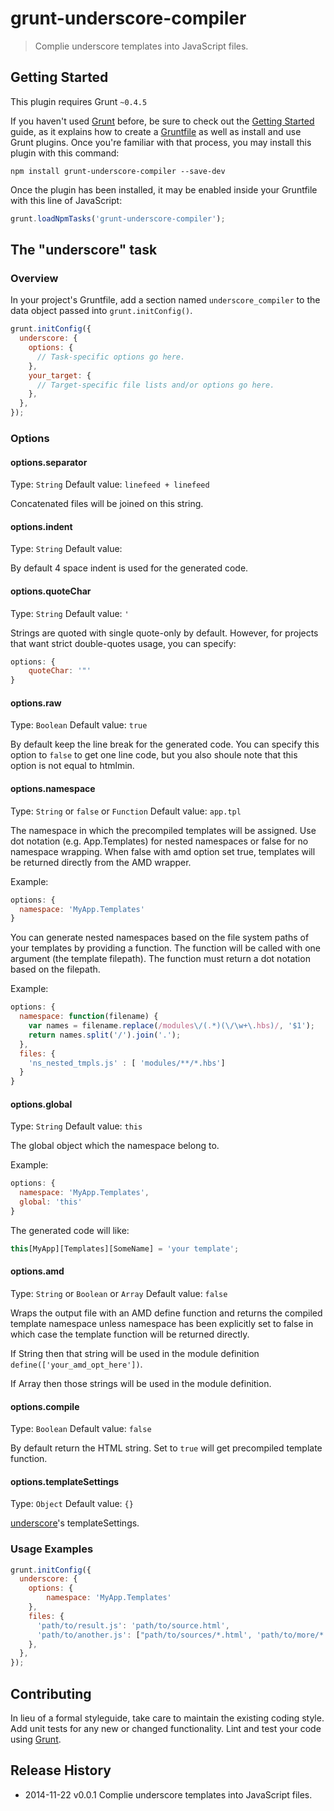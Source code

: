 # grunt-underscore-compiler

> Complie underscore templates into JavaScript files.

## Getting Started
This plugin requires Grunt `~0.4.5`

If you haven't used [Grunt](http://gruntjs.com/) before, be sure to check out the [Getting Started](http://gruntjs.com/getting-started) guide, as it explains how to create a [Gruntfile](http://gruntjs.com/sample-gruntfile) as well as install and use Grunt plugins. Once you're familiar with that process, you may install this plugin with this command:

```shell
npm install grunt-underscore-compiler --save-dev
```

Once the plugin has been installed, it may be enabled inside your Gruntfile with this line of JavaScript:

```js
grunt.loadNpmTasks('grunt-underscore-compiler');
```

## The "underscore" task

### Overview
In your project's Gruntfile, add a section named `underscore_compiler` to the data object passed into `grunt.initConfig()`.

```js
grunt.initConfig({
  underscore: {
    options: {
      // Task-specific options go here.
    },
    your_target: {
      // Target-specific file lists and/or options go here.
    },
  },
});
```

### Options

#### options.separator
Type: `String`
Default value: `linefeed + linefeed`

Concatenated files will be joined on this string.

#### options.indent
Type: `String`
Default value: `    `

By default 4 space indent is used for the generated code. 

#### options.quoteChar
Type: `String`
Default value: `'`

Strings are quoted with single quote-only by default. However, for projects that want strict double-quotes usage, you can specify:

```js
options: {
    quoteChar: '"'
}
```

#### options.raw
Type: `Boolean`
Default value: `true`

By default keep the line break for the generated code. You can specify this option to `false` to get one line code, but you also shoule note that this option is not equal to htmlmin. 

#### options.namespace
Type: `String` or `false` or `Function`
Default value: `app.tpl`

The namespace in which the precompiled templates will be assigned. Use dot notation (e.g. App.Templates) for nested namespaces or false for no namespace wrapping. When false with amd option set true, templates will be returned directly from the AMD wrapper.

Example:

```js
options: {
  namespace: 'MyApp.Templates'
}
```
You can generate nested namespaces based on the file system paths of your templates by providing a function. The function will be called with one argument (the template filepath). The function must return a dot notation based on the filepath.

Example:

```js
options: {
  namespace: function(filename) {
    var names = filename.replace(/modules\/(.*)(\/\w+\.hbs)/, '$1');
    return names.split('/').join('.');
  },
  files: {
    'ns_nested_tmpls.js' : [ 'modules/**/*.hbs']
  }
}
```

#### options.global
Type: `String`
Default value: `this`

The global object which the namespace belong to. 

Example:

```js
options: {
  namespace: 'MyApp.Templates',
  global: 'this'
}
```

The generated code will like:


```js
this[MyApp][Templates][SomeName] = 'your template';
```

#### options.amd
Type: `String` or `Boolean` or `Array`
Default value: `false`

Wraps the output file with an AMD define function and returns the compiled template namespace unless namespace has been explicitly set to false in which case the template function will be returned directly.

If String then that string will be used in the module definition `define(['your_amd_opt_here'])`.

If Array then those strings will be used in the module definition. 

#### options.compile
Type: `Boolean`
Default value: `false`

By default return the HTML string. Set to `true` will get precompiled template function.

#### options.templateSettings
Type: `Object`
Default value: `{}`

[underscore](http://underscorejs.org/#template)'s templateSettings.

### Usage Examples

```js
grunt.initConfig({
  underscore: {
    options: {
        namespace: 'MyApp.Templates'
    },
    files: {
      'path/to/result.js': 'path/to/source.html',
      'path/to/another.js': ["path/to/sources/*.html', 'path/to/more/*.html']
    },
  },
});
```

## Contributing
In lieu of a formal styleguide, take care to maintain the existing coding style. Add unit tests for any new or changed functionality. Lint and test your code using [Grunt](http://gruntjs.com/).

## Release History

- 2014-11-22   v0.0.1   Complie underscore templates into JavaScript files.  
